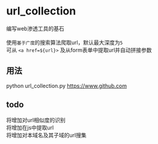 # url_collection
编写web渗透工具的基石<br>
<br>
使用`基于广度`的搜索算法爬取url，默认最大深度为`5`<br>
可从
`<a href=${url}>`
及从form表单中提取url并自动拼接参数<br>
## 用法
python url_collection.py https://www.github.com

## todo
将增加对url相似度的识别<br>
将增加在js中提取url<br>
将增加对本域名及其子域的url搜集<br>
